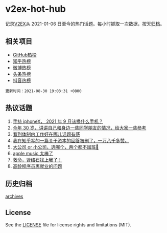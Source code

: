 # v2ex-hot-hub

 记录[V2EX](https://www.v2ex.com/)从 2021-01-06 日至今的热门话题。每小时抓取一次数据，按天[归档](archives)。
 
 ## 相关项目

- [GitHub热榜](https://github.com/snaildev/github-hot-hub)
- [知乎热榜](https://github.com/snaildev/zhihu-hot-hub)
- [微博热榜](https://github.com/snaildev/weibo-hot-hub)
- [头条热榜](https://github.com/snaildev/toutiao-hot-hub)
- [抖音热榜](https://github.com/snaildev/douyin-hot-hub)


 `更新时间：2021-08-30 19:03:31 +0800`

## 热议话题

1. [手持 iphoneX， 2021 年 9 月该换什么手机？](https://www.v2ex.com/t/798768)
1. [今年 30 岁，讲讲自己和身边一些同学朋友的情况，给大家一些参考](https://www.v2ex.com/t/798851)
1. [看到体制内工作好在哪儿话题有感](https://www.v2ex.com/t/798726)
1. [我在知乎写的一篇关于资本的回答被删了，一万八千多赞。](https://www.v2ex.com/t/798772)
1. [大公司 or 小公司，选哪个，两个都不加班🤣](https://www.v2ex.com/t/798789)
1. [apple music 太棒了](https://www.v2ex.com/t/798790)
1. [救命，肾结石找上我了！](https://www.v2ex.com/t/798885)
1. [高龄程序员再就业的问题](https://www.v2ex.com/t/798728)

## 历史归档

[archives](archives)

## License

See the [LICENSE](LICENSE) file for license rights and limitations (MIT).

